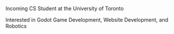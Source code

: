 Incoming CS Student at the University of Toronto

Interested in Godot Game Development, Website Development, and Robotics
